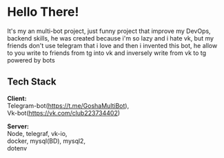 # Hello There! 
It's my an multi-bot project,
just funny project that
improve my DevOps, backend skills,
he was created because i'm so lazy and i hate vk,
but my friends don't use telegram that i love and then
i invented this bot, he allow to you write to friends from tg into vk 
and inversely write from vk to tg powered by bots

## Tech Stack  
**Client:** <br>
Telegram-bot(https://t.me/GoshaMultiBot),
<br>
Vk-bot(https://vk.com/club223734402)

**Server:** <br>
Node, 
telegraf, 
vk-io, <br>
docker,
mysql(BD),
mysql2, <br> 
dotenv
